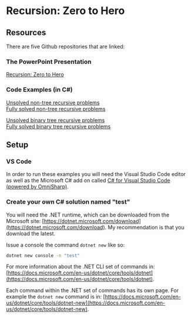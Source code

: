 # Recursion: Zero to Hero

## Resources

There are five Github repositories that are linked:

### The PowerPoint Presentation

[Recursion: Zero to Hero](Recursion.pdf)

### Code Examples (in C#)

[Unsolved non-tree recursive problems](https://github.com/avifarah/Recursion.Recursion-Stripped)<br />
[Fully solved non-tree recursive problems](https://github.com/avifarah/Recurson.Recursion1)

[Unsolved binary tree recursive problems](https://github.com/avifarah/Recursion.TreeProcessing-Stripped)<br />
[Fully solved binary tree recursive problems](https://github.com/avifarah/Recursion.TreeProcessing)

## Setup

### VS Code

In order to run these examples you will need the Visual Studio Code editor as well as the Microsoft C# add on called [C# for Visual Studio Code (powered by OmniSharp)](https://marketplace.visualstudio.com/items?itemName=ms-dotnettools.csharp).

### Create your own C# solution named "test"

You will need the .NET runtime, which can be downloaded from the Microsoft site: [https://dotnet.microsoft.com/download](https://dotnet.microsoft.com/download). My recommendation is that you download the latest.

Issue a console the command `dotnet new` like so:

```bash
dotnet new console -n "test"
```

For more information about the .NET CLI set of commands in: [https://docs.microsoft.com/en-us/dotnet/core/tools/dotnet](https://docs.microsoft.com/en-us/dotnet/core/tools/dotnet).

Each command within the .NET set of commands has its own page. For example the `dotnet new` command is in: [https://docs.microsoft.com/en-us/dotnet/core/tools/dotnet-new](https://docs.microsoft.com/en-us/dotnet/core/tools/dotnet-new).
